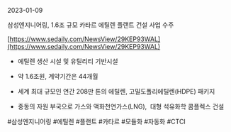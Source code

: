 2023-01-09

삼성엔지니어링, 1.6조 규모 카타르 에틸렌 플랜트 건설 사업 수주

[https://www.sedaily.com/NewsView/29KEP93WAL](https://www.sedaily.com/NewsView/29KEP93WAL)

- 에틸렌 생산 시설 및 유틸리티 기반시설

- 약 1.6조원, 계약기간은 44개월

- 세계 최대 규모인 연간 208만 톤의 에틸렌, 고밀도폴리에틸렌(HDPE) 패키지

- 중동의 자원 부국으로 가스와 액화천연가스(LNG),  대형 석유화학 콤플렉스 건설

#삼성엔지니어링 #에틸렌 #플랜트 #카타르 #모듈화 #자동화 #CTCI